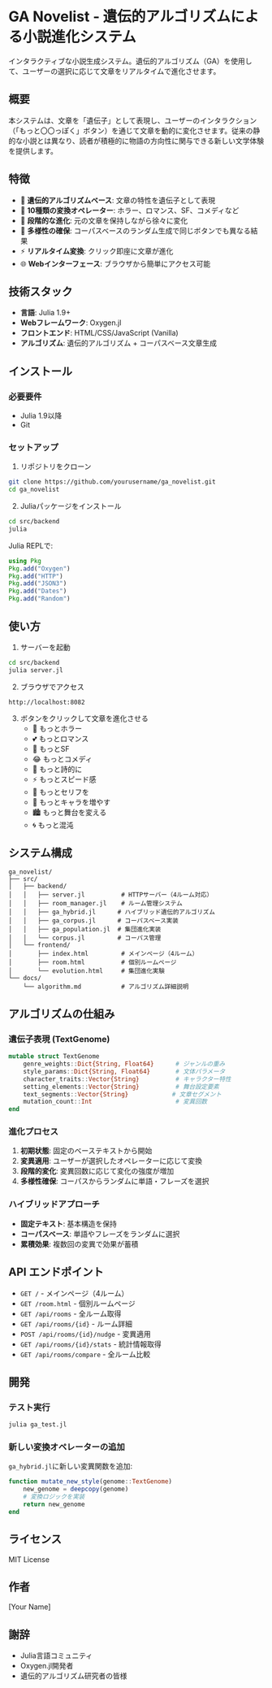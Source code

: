 # GA Novelist - 遺伝的アルゴリズムによる小説進化システム

インタラクティブな小説生成システム。遺伝的アルゴリズム（GA）を使用して、ユーザーの選択に応じて文章をリアルタイムで進化させます。

## 概要

本システムは、文章を「遺伝子」として表現し、ユーザーのインタラクション（「もっと〇〇っぽく」ボタン）を通じて文章を動的に変化させます。従来の静的な小説とは異なり、読者が積極的に物語の方向性に関与できる新しい文学体験を提供します。

## 特徴

- 🧬 **遺伝的アルゴリズムベース**: 文章の特性を遺伝子として表現
- 🎯 **10種類の変換オペレーター**: ホラー、ロマンス、SF、コメディなど
- 🔄 **段階的な進化**: 元の文章を保持しながら徐々に変化
- 🎲 **多様性の確保**: コーパスベースのランダム生成で同じボタンでも異なる結果
- ⚡ **リアルタイム変換**: クリック即座に文章が進化
- 🌐 **Webインターフェース**: ブラウザから簡単にアクセス可能

## 技術スタック

- **言語**: Julia 1.9+
- **Webフレームワーク**: Oxygen.jl
- **フロントエンド**: HTML/CSS/JavaScript (Vanilla)
- **アルゴリズム**: 遺伝的アルゴリズム + コーパスベース文章生成

## インストール

### 必要要件
- Julia 1.9以降
- Git

### セットアップ

1. リポジトリをクローン
```bash
git clone https://github.com/yourusername/ga_novelist.git
cd ga_novelist
```

2. Juliaパッケージをインストール
```bash
cd src/backend
julia
```

Julia REPLで:
```julia
using Pkg
Pkg.add("Oxygen")
Pkg.add("HTTP")
Pkg.add("JSON3")
Pkg.add("Dates")
Pkg.add("Random")
```

## 使い方

1. サーバーを起動
```bash
cd src/backend
julia server.jl
```

2. ブラウザでアクセス
```
http://localhost:8082
```

3. ボタンをクリックして文章を進化させる
   - 🎃 もっとホラー
   - 💕 もっとロマンス
   - 🚀 もっとSF
   - 😂 もっとコメディ
   - 🌸 もっと詩的に
   - ⚡ もっとスピード感
   - 💬 もっとセリフを
   - 👥 もっとキャラを増やす
   - 🏙️ もっと舞台を変える
   - 🌀 もっと混沌

## システム構成

```
ga_novelist/
├── src/
│   ├── backend/
│   │   ├── server.jl          # HTTPサーバー（4ルーム対応）
│   │   ├── room_manager.jl    # ルーム管理システム
│   │   ├── ga_hybrid.jl      # ハイブリッド遺伝的アルゴリズム
│   │   ├── ga_corpus.jl      # コーパスベース実装
│   │   ├── ga_population.jl  # 集団進化実装
│   │   └── corpus.jl         # コーパス管理
│   └── frontend/
│       ├── index.html         # メインページ（4ルーム）
│       ├── room.html          # 個別ルームページ
│       └── evolution.html     # 集団進化実験
└── docs/
    └── algorithm.md           # アルゴリズム詳細説明
```

## アルゴリズムの仕組み

### 遺伝子表現 (TextGenome)
```julia
mutable struct TextGenome
    genre_weights::Dict{String, Float64}      # ジャンルの重み
    style_params::Dict{String, Float64}       # 文体パラメータ
    character_traits::Vector{String}          # キャラクター特性
    setting_elements::Vector{String}          # 舞台設定要素
    text_segments::Vector{String}            # 文章セグメント
    mutation_count::Int                       # 変異回数
end
```

### 進化プロセス
1. **初期状態**: 固定のベーステキストから開始
2. **変異適用**: ユーザーが選択したオペレーターに応じて変換
3. **段階的変化**: 変異回数に応じて変化の強度が増加
4. **多様性確保**: コーパスからランダムに単語・フレーズを選択

### ハイブリッドアプローチ
- **固定テキスト**: 基本構造を保持
- **コーパスベース**: 単語やフレーズをランダムに選択
- **累積効果**: 複数回の変異で効果が蓄積

## API エンドポイント

- `GET /` - メインページ（4ルーム）
- `GET /room.html` - 個別ルームページ
- `GET /api/rooms` - 全ルーム取得
- `GET /api/rooms/{id}` - ルーム詳細
- `POST /api/rooms/{id}/nudge` - 変異適用
- `GET /api/rooms/{id}/stats` - 統計情報取得
- `GET /api/rooms/compare` - 全ルーム比較

## 開発

### テスト実行
```bash
julia ga_test.jl
```

### 新しい変換オペレーターの追加
`ga_hybrid.jl`に新しい変異関数を追加:
```julia
function mutate_new_style(genome::TextGenome)
    new_genome = deepcopy(genome)
    # 変換ロジックを実装
    return new_genome
end
```

## ライセンス

MIT License

## 作者

[Your Name]

## 謝辞

- Julia言語コミュニティ
- Oxygen.jl開発者
- 遺伝的アルゴリズム研究者の皆様